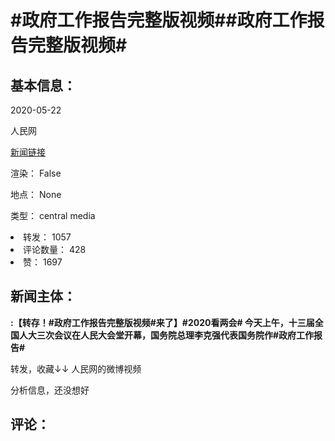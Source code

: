 <html>
 <body>
  <h1 id="title">
   #政府工作报告完整版视频##政府工作报告完整版视频#
  </h1>
  <div id="basic_info">
   <h2 id="default h2">
    基本信息：
   </h2>
   <p id="time">
    2020-05-22
   </p>
   <p id="author">
    人民网
   </p>
   <p id="src">
    <a href="https://weibo.cn/comment/J35ha0sWM">
     新闻链接
    </a>
   </p>
   <p id="is_rendered">
    渲染： False
   </p>
   <p id="location">
    地点： None
   </p>
   <p id="news_type">
    类型： central media
   </p>
  </div>
  <div id="attrs">
   <li id_no="repost">
    转发： 1057
   </li>
   <li id_no="comment_number">
    评论数量： 428
   </li>
   <li id_no="attitude">
    赞： 1697
   </li>
  </div>
  <div id="article">
   <h2 id="default h2">
    新闻主体：
   </h2>
   <p id="lead">
    <strong>
     :【转存！#政府工作报告完整版视频#来了】#2020看两会# 今天上午，十三届全国人大三次会议在人民大会堂开幕，国务院总理李克强代表国务院作#政府工作报告#
    </strong>
   </p>
   <div id="main_text">
    <p id="paragraph_1">
     转发，收藏↓↓ 人民网的微博视频
    </p>
   </div>
  </div>
  <div id="analyse_info">
   分析信息，还没想好
  </div>
  <div id="comments">
   <h2 id="default h2">
    评论：
   </h2>
  </div>
 </body>
</html>